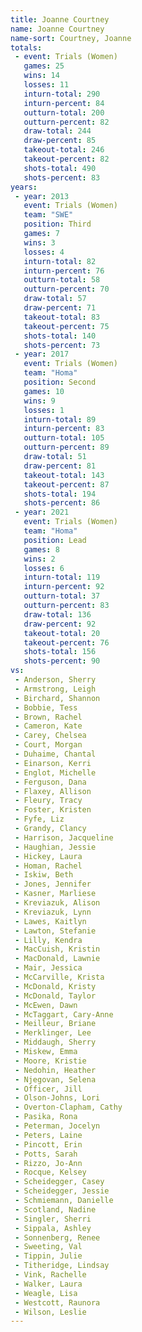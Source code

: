 ```yaml
---
title: Joanne Courtney
name: Joanne Courtney
name-sort: Courtney, Joanne
totals:
 - event: Trials (Women)
   games: 25
   wins: 14
   losses: 11
   inturn-total: 290
   inturn-percent: 84
   outturn-total: 200
   outturn-percent: 82
   draw-total: 244
   draw-percent: 85
   takeout-total: 246
   takeout-percent: 82
   shots-total: 490
   shots-percent: 83
years:
 - year: 2013
   event: Trials (Women)
   team: "SWE"
   position: Third
   games: 7
   wins: 3
   losses: 4
   inturn-total: 82
   inturn-percent: 76
   outturn-total: 58
   outturn-percent: 70
   draw-total: 57
   draw-percent: 71
   takeout-total: 83
   takeout-percent: 75
   shots-total: 140
   shots-percent: 73
 - year: 2017
   event: Trials (Women)
   team: "Homa"
   position: Second
   games: 10
   wins: 9
   losses: 1
   inturn-total: 89
   inturn-percent: 83
   outturn-total: 105
   outturn-percent: 89
   draw-total: 51
   draw-percent: 81
   takeout-total: 143
   takeout-percent: 87
   shots-total: 194
   shots-percent: 86
 - year: 2021
   event: Trials (Women)
   team: "Homa"
   position: Lead
   games: 8
   wins: 2
   losses: 6
   inturn-total: 119
   inturn-percent: 92
   outturn-total: 37
   outturn-percent: 83
   draw-total: 136
   draw-percent: 92
   takeout-total: 20
   takeout-percent: 76
   shots-total: 156
   shots-percent: 90
vs:
 - Anderson, Sherry
 - Armstrong, Leigh
 - Birchard, Shannon
 - Bobbie, Tess
 - Brown, Rachel
 - Cameron, Kate
 - Carey, Chelsea
 - Court, Morgan
 - Duhaime, Chantal
 - Einarson, Kerri
 - Englot, Michelle
 - Ferguson, Dana
 - Flaxey, Allison
 - Fleury, Tracy
 - Foster, Kristen
 - Fyfe, Liz
 - Grandy, Clancy
 - Harrison, Jacqueline
 - Haughian, Jessie
 - Hickey, Laura
 - Homan, Rachel
 - Iskiw, Beth
 - Jones, Jennifer
 - Kasner, Marliese
 - Kreviazuk, Alison
 - Kreviazuk, Lynn
 - Lawes, Kaitlyn
 - Lawton, Stefanie
 - Lilly, Kendra
 - MacCuish, Kristin
 - MacDonald, Lawnie
 - Mair, Jessica
 - McCarville, Krista
 - McDonald, Kristy
 - McDonald, Taylor
 - McEwen, Dawn
 - McTaggart, Cary-Anne
 - Meilleur, Briane
 - Merklinger, Lee
 - Middaugh, Sherry
 - Miskew, Emma
 - Moore, Kristie
 - Nedohin, Heather
 - Njegovan, Selena
 - Officer, Jill
 - Olson-Johns, Lori
 - Overton-Clapham, Cathy
 - Pasika, Rona
 - Peterman, Jocelyn
 - Peters, Laine
 - Pincott, Erin
 - Potts, Sarah
 - Rizzo, Jo-Ann
 - Rocque, Kelsey
 - Scheidegger, Casey
 - Scheidegger, Jessie
 - Schmiemann, Danielle
 - Scotland, Nadine
 - Singler, Sherri
 - Sippala, Ashley
 - Sonnenberg, Renee
 - Sweeting, Val
 - Tippin, Julie
 - Titheridge, Lindsay
 - Vink, Rachelle
 - Walker, Laura
 - Weagle, Lisa
 - Westcott, Raunora
 - Wilson, Leslie
---
```

